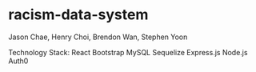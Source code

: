 # racism-data-system
Jason Chae, Henry Choi, Brendon Wan, Stephen Yoon

Technology Stack:
React
Bootstrap
MySQL
Sequelize
Express.js
Node.js
Auth0
